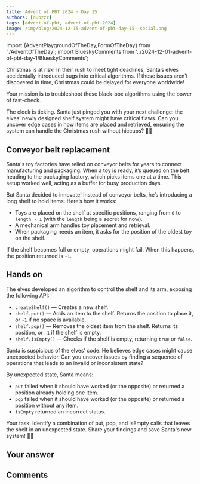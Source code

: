 ```yaml
---
title: Advent of PBT 2024 · Day 15
authors: [dubzzz]
tags: [advent-of-pbt, advent-of-pbt-2024]
image: /img/blog/2024-12-15-advent-of-pbt-day-15--social.png
---
```


import {AdventPlaygroundOfTheDay,FormOfTheDay} from './AdventOfTheDay';
import BlueskyComments from '../2024-12-01-advent-of-pbt-day-1/BlueskyComments';

Christmas is at risk! In their rush to meet tight deadlines, Santa’s elves accidentally introduced bugs into critical algorithms. If these issues aren’t discovered in time, Christmas could be delayed for everyone worldwide!

Your mission is to troubleshoot these black-box algorithms using the power of fast-check.

The clock is ticking. Santa just pinged you with your next challenge: the elves’ newly designed shelf system might have critical flaws. Can you uncover edge cases in how items are placed and retrieved, ensuring the system can handle the Christmas rush without hiccups? 🎄✨

<!--truncate-->

## Conveyor belt replacement

Santa's toy factories have relied on conveyor belts for years to connect manufacturing and packaging. When a toy is ready, it’s queued on the belt heading to the packaging factory, which picks items one at a time. This setup worked well, acting as a buffer for busy production days.

But Santa decided to innovate! Instead of conveyor belts, he’s introducing a long shelf to hold items. Here’s how it works:

- Toys are placed on the shelf at specific positions, ranging from `0` to `length - 1` (with the `length` being a secret for now).
- A mechanical arm handles toy placement and retrieval.
- When packaging needs an item, it asks for the position of the oldest toy on the shelf.

If the shelf becomes full or empty, operations might fail. When this happens, the position returned is `-1`.

## Hands on

The elves developed an algorithm to control the shelf and its arm, exposing the following API:

- `createShelf()` — Creates a new shelf.
- `shelf.put()` — Adds an item to the shelf. Returns the position to place it, or `-1` if no space is available.
- `shelf.pop()` — Removes the oldest item from the shelf. Returns its position, or `-1` if the shelf is empty.
- `shelf.isEmpty()` — Checks if the shelf is empty, returning `true` or `false`.

Santa is suspicious of the elves’ code. He believes edge cases might cause unexpected behavior. Can you uncover issues by finding a sequence of operations that leads to an invalid or inconsistent state?

By unexpected state, Santa means:

- `put` failed when it should have worked (or the opposite) or returned a position already holding one item.
- `pop` failed when it should have worked (or the opposite) or returned a position without any item.
- `isEmpty` returned an incorrect status.

Your task: Identify a combination of put, pop, and isEmpty calls that leaves the shelf in an unexpected state. Share your findings and save Santa's new system! 🎅✨

<AdventPlaygroundOfTheDay />

## Your answer

<FormOfTheDay />

## Comments

<BlueskyComments url="https://bsky.app/profile/fast-check.dev/post/3ldd3n2viu22f" />
